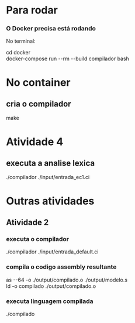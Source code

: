 # Para rodar 
### O Docker precisa está rodando

No terminal:

cd docker  
docker-compose run --rm --build compilador bash

# No container

## cria o compilador

make

# Atividade 4

## executa a analise lexica

./compilador ./input/entrada_ec1.ci


# Outras atividades

## Atividade 2 

### executa o compilador

./compilador ./input/entrada_default.ci

### compila o codigo assembly resultante

as --64 -o ./output/compilado.o ./output/modelo.s  
ld -o compilado ./output/compilado.o

### executa linguagem compilada

./compilado



